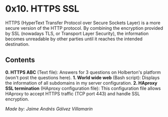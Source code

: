 # 0x10. HTTPS SSL

HTTPS (HyperText Transfer Protocol over Secure Sockets Layer) is a more secure version of the HTTP protocol. By combining the encryption provided by SSL (nowadays TLS, or Transport Layer Security), the information becomes unreadable by other parties until it reaches the intended destination.

## Contents

**0. HTTPS ABC** (Text file): Answers for 3 questions on Holberton's platform (won't post the questions here).
**1. World wide web** (Bash script): Displays the information of all subdomains in my server configuration.
**2. HAproxy SSL termination** (HAproxy configuration file): This configuration file allows HAproxy to accept HTTPS traffic (TCP port 443) and handle SSL encryption.

*Made by: Jaime Andrés Gálvez Villamarin*
